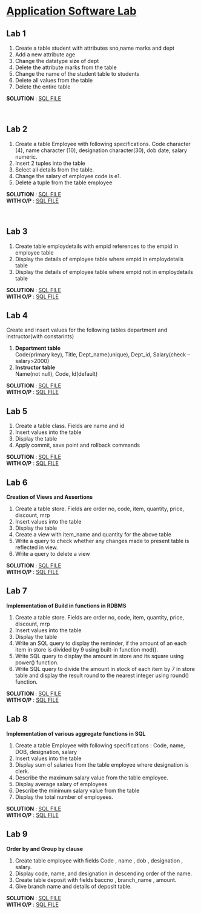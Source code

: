 # [Application Software Lab](./README.md)

 ## Lab 1

 1. Create a table student with attributes sno,name marks and dept
 2. Add a new attribute age
 3. Change the datatype size of dept
 4. Delete the attribute marks from the table
 5. Change the name of the student table to students
 6. Delete all values from the table
 7. Delete the entire table

 <b>SOLUTION</b> : [SQL FILE](./Lab1/Lab1.sql)

<br>

 ## Lab 2

 1. Create a table Employee with following specifications. Code character (4), name character (10), designation character(30), dob date, salary numeric.
 2. Insert 2 tuples into the table
 3. Select all details from the table. 
 4. Change the salary of employee code is e1.
 5. Delete a tuple from the table employee

 <b>SOLUTION</b> : [SQL FILE](./Lab2/Lab2.sql) <br>
 <b>WITH O/P</b> : [SQL FILE](./Lab2/Output.sql)


<br>

## Lab 3

1.	Create table employdetails with empid references to the empid in employee table
2.	Display the details of employee table where empid in employdetails table
3.	Display the details of employee table where empid not in employdetails table

<b>SOLUTION</b> : [SQL FILE](./Lab3/Lab3.sql) <br>
<b>WITH O/P</b> : [SQL FILE](./Lab3/Output.sql) <br>

## Lab 4

Create and insert values for the following tables department and instructor(with constarints)
1.	<b>Department table</b>  
     Code(primary key), 
     Title, 
     Dept_name(unique), 
     Dept_id, 
     Salary(check –salary>2000)
2.	<b>Instructor table</b>  
     Name(not null), 
     Code, 
     Id(default)
     
<b>SOLUTION</b> : [SQL FILE](./Lab4/Lab4.sql) <br>
<b>WITH O/P</b> : [SQL FILE](./Lab4/Output.sql)

## Lab 5

1.	Create a table class. Fields are name and id
2.	Insert values into the table
3.	Display the table
4.	Apply commit, save point and rollback commands

<b>SOLUTION</b> : [SQL FILE](./Lab5/Lab5.sql) <br>
<b>WITH O/P</b> : [SQL FILE](./Lab5/output.sql) <br>

## Lab 6

<b>Creation of Views and Assertions</b>
1. Create a table store. Fields are order no, code, item, quantity, price, discount, mrp
2. Insert values into the table
3. Display the table
4. Create a view with item_name and quantity for the above table
5. Write a query to check whether any changes made to present table is reflected in view.
6. Write a query to delete a view

<b>SOLUTION</b> : [SQL FILE](./Lab6/Lab6.sql) <br>
<b>WITH O/P</b> : [SQL FILE](./Lab6/output.sql) <br>

## Lab 7

<b>Implementation of Build in functions in RDBMS</b>
1.	Create a table store. Fields are order no, code, item, quantity, price, discount, mrp
2.	Insert values into the table
3.	Display the table
4.	Write an SQL query to display the reminder, if the amount of an each item in store is divided by 9 using built-in function  mod(). 
5.	Write SQL query to display the amount in store and its square using power() function.
6.	Write SQL query to divide the amount in stock of each item by 7 in store table and display the result round to the nearest integer using round() function.

<b>SOLUTION</b> : [SQL FILE](./Lab7/Lab7.sql) <br>
<b>WITH O/P</b> : [SQL FILE](./Lab7/output.sql) <br>

## Lab 8

<b>Implementation of various aggregate functions in SQL</b>
1. Create a table Employee with following specifications : Code, name, DOB, designation, salary
2. Insert values into the table
3. Display sum of salaries from the table employee where designation is clerk.
4. Describe the maximum salary value from the table employee.
5. Display average salary of employees
6. Describe the minimum salary value from the table
7. Display the total number of employees.

<b>SOLUTION</b> : [SQL FILE](./Lab8/Lab8.sql) <br>
<b>WITH O/P</b> : [SQL FILE](./Lab8/Output.sql) <br>

## Lab 9

<b>Order by and Group by clause</b>
1. Create table employee with fields Code , name , dob , designation , salary.
2. Display code, name, and designation in descending order of the name.
3. Create table deposit with fields baccno , branch_name , amount.
4.	Give branch name and details of deposit table.

<b>SOLUTION</b> : [SQL FILE](./Lab9/Lab9.sql) <br>
<b>WITH O/P</b> : [SQL FILE](./Lab9/Output.sql) <br>
